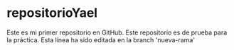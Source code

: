 # repositorioYael
Este es mi primer repositorio en GitHub.
Este repositorio es de prueba para la práctica.
Esta línea ha sido editada en la branch 'nueva-rama'
